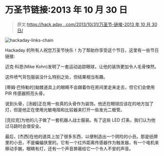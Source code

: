 # 万圣节链接:2013 年 10 月 30 日

> 原文:[https://hack aday . com/2013/10/31/万圣节-链接-2013 年 10 月 30 日/](https://hackaday.com/2013/10/31/halloween-links-october-30th-2013/)

![hackaday-links-chain](../Images/da184e9bde007f88b719f5aafc440574.png)

Hackaday 的所有人祝您万圣节快乐！为了帮助你享受这个节日，这里有一些节日链接:

迈克·科恩(Mike Kohn)发明了一套运动追踪眼球，让他的装饰更加令人毛骨悚然。

这件喷气背包服装没什么特别之处，但结果相当有趣。

[蒂姆·巴特勒的]骷髅道具上的眼睛不会跟着你在房间里走来走去，但它们会使用 PIR 传感器照亮头骨。

说到头骨，[汤姆]正在用一些真的头骨作为装饰。他还在眼球应该在的地方加了灯，但是他正在使用光敏电阻和比较器来打开一些发光二极管。

[克拉克]为他的儿子做了一套机器人战士服装。有了这些 LED 灯条，我们认为他过马路时会很安全。

最后，[杰西]在他的道具上加了很多东西，以便制造出一个阴险的小丑。那是纸牌里的小丑，不是蝙蝠侠里的。它有一个红外距离传感器作为触发器，有一个电机来移动手腕，眼睛有灯，还有一个声音屏蔽给它一个令人不安的声音。